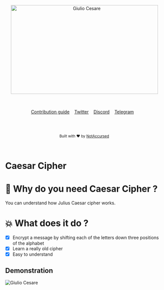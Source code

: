 <p align="center">
    <img width="469" height="282" src="https://i.imgur.com/dOpe5my.png" alt="Giulio Cesare">
    <br>
    <br>
    <br>
</p>

<p align="center">
    <a href="https://github.com/NotAccursed/Caesar-Cipher/issues">Contribution guide</a>&nbsp;&nbsp;&nbsp;
    <a href="https://twitter.com/ga_asaro">Twitter</a>&nbsp;&nbsp;&nbsp;
    <a href="https://discordapp.com/invite/f55n5tM">Discord</a>&nbsp;&nbsp;&nbsp;
    <a href="https://t.me/notaccursedtelegram">Telegram</a>&nbsp;&nbsp;&nbsp;
</p>

<br>

<br>

<p align="center">
  <sub>Built with ❤︎ by <a href="https://twitter.com/ga_asaro">NotAccursed</a></sub>
</p>
<br>

# Caesar Cipher


# 📜 Why do you need Caesar Cipher ?

You can understand how Julius Caesar cipher works.

# 💥 What does it do ?

- [x] Encrypt a message by shifting each of the letters down three positions of the alphabet
- [x] Learn a really old cipher
- [x] Easy to understand

## Demonstration
<img src="https://i.imgur.com/QIApIn8.png" alt="Giulio Cesare">

